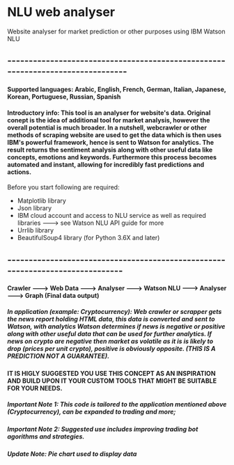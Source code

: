 # NLU web analyser
Website analyser for market prediction or other purposes using IBM Watson NLU
## -------------------------------------------------------------------------------
#### Supported languages: Arabic, English, French, German, Italian, Japanese, Korean, Portuguese, Russian, Spanish






#### Introductory info: This tool is an analyser for website's data. Original conept is the idea of additional tool for market analysis, however the overall potential is much broader. In a nutshell, webcrawler or other methods of scraping website are used to get the data which is then uses IBM's powerful framework, hence is sent to Watson for analytics. The result returns the sentiment analysis along with other useful data like concepts, emotions and keywords. Furthermore this process becomes automated and instant, allowing for incredibly fast predictions and actions.

Before you start following are required:

* Matplotlib library
* Json library
* IBM cloud account and access to NLU service as well as required libraries ---> see Watson NLU API guide for more
* Urrlib library
* BeautifulSoup4 library (for Python 3.6X and later)



## ------------------------------------------------------------------------------




#### Crawler ---> Web Data ---> Analyser ---> Watson NLU ---> Analyser ---> Graph (Final data output) 





##### In application (example: Cryptocurrency): Web crawler or scrapper gets the news report holding HTML data, this data is converted and sent to Watson, with analytics Watson determines if news is negative or positive along with other useful data that can be used for further analytics. If news on crypto are negative then market as volatile as it is is likely to drop (prices per unit crypto), positive is obviously opposite. (THIS IS A PREDICTION NOT A GUARANTEE).













#### IT IS HIGLY SUGGESTED YOU USE THIS CONCEPT AS AN INSPIRATION AND BUILD UPON IT YOUR CUSTOM TOOLS THAT MIGHT BE SUITABLE FOR YOUR NEEDS.










##### Important Note 1: This code is tailored to the application mentioned above (Cryptocurrency), can be expanded to trading and more;




##### Important Note 2: Suggested use includes improving trading bot agorithms and strategies. 




##### Update Note: Pie chart used to display data
